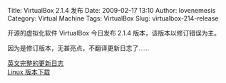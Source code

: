 Title: VirtualBox 2.1.4 发布
Date: 2009-02-17 13:10
Author: lovenemesis
Category: Virtual Machine
Tags: VirtualBox
Slug: virtualbox-214-release

开源的虚拟化软件 VirtualBox 今日发布 2.1.4 版本，该版本以修订错误为主。

因为是修订版本，无甚亮点，不翻译更新日志了……

[英文完整的更新日志](http://www.virtualbox.org/wiki/Changelog)  
[Linux 版本下载](http://www.virtualbox.org/wiki/Linux_Downloads)

